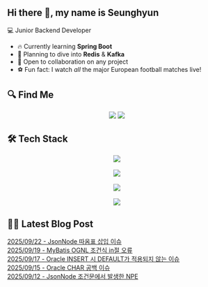 

## Hi there 👋, my name is Seunghyun

💻 Junior Backend Developer

- 🔥 Currently learning **Spring Boot**
- 🌊 Planning to dive into **Redis** & **Kafka**
- 🤝 Open to collaboration on any project
- ⚽ Fun fact: I watch *all* the major European football matches live!

## 🔍 Find Me

<p align="center">
  <a href="https://velog.io/@cojoop"><img src="https://img.shields.io/badge/Velog-20C997?style=for-the-badge&logo=velog&logoColor=white&link=https://velog.io/@cojoop"/></a>
  <a href="mailto:tmdgus8779@gmail.com"><img src="https://img.shields.io/badge/Gmail-d14836?style=for-the-badge&logo=Gmail&logoColor=white&link=mailto:tmdgus8779@gmail.com"/></a>
</p>

## 🛠️ Tech Stack

<div align="center">
  <img src="https://go-skill-icons.vercel.app/api/icons?i=html,css,bootstrap,js,jquery" />
</div>
&nbsp;
<div align="center">
  <img src="https://go-skill-icons.vercel.app/api/icons?i=py,java,flask,spring,mysql,oracle" />
</div>
&nbsp;
<div align="center">
  <img src="https://skillicons.dev/icons?i=docker,git,github,ubuntu" />
</div>
&nbsp;
<div align="center">
  <img src="https://go-skill-icons.vercel.app/api/icons?i=dbeaver,eclipse,idea,vscode,vim,postman" />
</div>

## ✍🏻 Latest Blog Post

[2025/09/22 - JsonNode 따옴표 삽입 이슈](https://velog.io/@cojoop/JsonNode-%EB%94%B0%EC%98%B4%ED%91%9C-%EC%82%BD%EC%9E%85-%EC%9D%B4%EC%8A%88) <br/>
[2025/09/19 - MyBatis OGNL 조건식 in절 오류](https://velog.io/@cojoop/MyBatis-OGNL-%EC%A1%B0%EA%B1%B4%EC%8B%9D-in%EC%A0%88-%EC%98%A4%EB%A5%98) <br/>
[2025/09/17 - Oracle INSERT 시 DEFAULT가 적용되지 않는 이슈](https://velog.io/@cojoop/Oracle-INSERT-%EC%8B%9C-DEFAULT%EA%B0%80-%EC%A0%81%EC%9A%A9%EB%90%98%EC%A7%80-%EC%95%8A%EB%8A%94-%EC%9D%B4%EC%8A%88) <br/>
[2025/09/15 - Oracle CHAR 공백 이슈](https://velog.io/@cojoop/Oracle-CHAR-%EA%B3%B5%EB%B0%B1-%EC%9D%B4%EC%8A%88) <br/>
[2025/09/12 - JsonNode 조건문에서 발생한 NPE](https://velog.io/@cojoop/JsonNode-%EC%A1%B0%EA%B1%B4%EB%AC%B8%EC%97%90%EC%84%9C-%EB%B0%9C%EC%83%9D%ED%95%9C-NPE) <br/>
